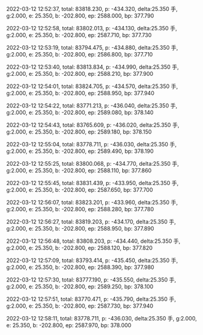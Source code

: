 2022-03-12 12:52:37, total: 83818.230, p: -434.320, delta:25.350 手, g:2.000, e: 25.350, b: -202.800, ep: 2588.000, bp: 377.790

2022-03-12 12:52:58, total: 83802.013, p: -434.130, delta:25.350 手, g:2.000, e: 25.350, b: -202.800, ep: 2587.710, bp: 377.730

2022-03-12 12:53:19, total: 83794.475, p: -434.880, delta:25.350 手, g:2.000, e: 25.350, b: -202.800, ep: 2586.800, bp: 377.710

2022-03-12 12:53:40, total: 83813.834, p: -434.990, delta:25.350 手, g:2.000, e: 25.350, b: -202.800, ep: 2588.210, bp: 377.900

2022-03-12 12:54:01, total: 83824.705, p: -434.570, delta:25.350 手, g:2.000, e: 25.350, b: -202.800, ep: 2588.950, bp: 377.940

2022-03-12 12:54:22, total: 83771.213, p: -436.040, delta:25.350 手, g:2.000, e: 25.350, b: -202.800, ep: 2589.080, bp: 378.140

2022-03-12 12:54:43, total: 83765.609, p: -436.020, delta:25.350 手, g:2.000, e: 25.350, b: -202.800, ep: 2589.180, bp: 378.150

2022-03-12 12:55:04, total: 83778.711, p: -436.030, delta:25.350 手, g:2.000, e: 25.350, b: -202.800, ep: 2589.490, bp: 378.190

2022-03-12 12:55:25, total: 83800.068, p: -434.770, delta:25.350 手, g:2.000, e: 25.350, b: -202.800, ep: 2588.110, bp: 377.860

2022-03-12 12:55:45, total: 83831.439, p: -433.950, delta:25.350 手, g:2.000, e: 25.350, b: -202.800, ep: 2587.650, bp: 377.700

2022-03-12 12:56:07, total: 83823.201, p: -433.960, delta:25.350 手, g:2.000, e: 25.350, b: -202.800, ep: 2588.280, bp: 377.780

2022-03-12 12:56:27, total: 83819.203, p: -434.170, delta:25.350 手, g:2.000, e: 25.350, b: -202.800, ep: 2588.950, bp: 377.890

2022-03-12 12:56:48, total: 83808.203, p: -434.440, delta:25.350 手, g:2.000, e: 25.350, b: -202.800, ep: 2588.120, bp: 377.820

2022-03-12 12:57:09, total: 83793.414, p: -435.450, delta:25.350 手, g:2.000, e: 25.350, b: -202.800, ep: 2588.390, bp: 377.980

2022-03-12 12:57:30, total: 83777.190, p: -435.550, delta:25.350 手, g:2.000, e: 25.350, b: -202.800, ep: 2589.250, bp: 378.100

2022-03-12 12:57:51, total: 83770.471, p: -435.790, delta:25.350 手, g:2.000, e: 25.350, b: -202.800, ep: 2587.730, bp: 377.940

2022-03-12 12:58:11, total: 83778.711, p: -436.030, delta:25.350 手, g:2.000, e: 25.350, b: -202.800, ep: 2587.970, bp: 378.000